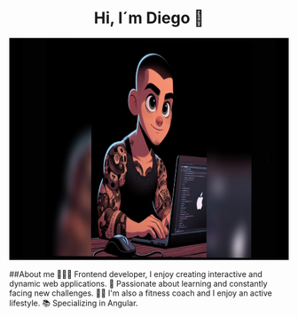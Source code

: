  <div align="center">
        <h1 align="center">Hi, I´m Diego 👋</h1>
 </div>
 <img src="https://github.com/Diegh0/Diegh0/blob/main/bannerPrincipal.jpeg?raw=true" height="400px">
 
##About me
👨🏽‍💻 Frontend developer, I enjoy creating interactive and dynamic web applications.
🌱 Passionate about learning and constantly facing new challenges.
🏋️‍♂️ I'm also a fitness coach and I enjoy an active lifestyle.
📚 Specializing in Angular.


